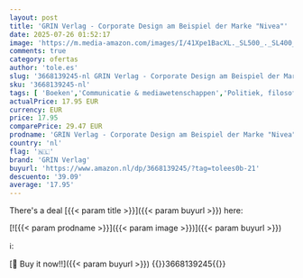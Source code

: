 ```yaml
---
layout: post
title: 'GRIN Verlag - Corporate Design am Beispiel der Marke "Nivea"'
date: 2025-07-26 01:52:17
image: 'https://m.media-amazon.com/images/I/41Xpe1BacXL._SL500_._SL400_.jpg'
comments: true
category: ofertas
author: 'tole.es'
slug: '3668139245-nl GRIN Verlag - Corporate Design am Beispiel der Marke "Nivea"'
sku: '3668139245-nl'
tags: [ 'Boeken','Communicatie & mediawetenschappen','Politiek, filosofie & sociale wetenschappen','Sociale wetenschappen','Studieboeken & studiegidsen','Studieboeken communicatie','Studieboeken mediawetenschap','Studieboeken voor hoger onderwijs','grin verlag','🇳🇱', ]
actualPrice: 17.95 EUR
currency: EUR
price: 17.95
comparePrice: 29.47 EUR
prodname: 'GRIN Verlag - Corporate Design am Beispiel der Marke "Nivea"'
country: 'nl'
flag: '🇳🇱'
brand: 'GRIN Verlag'
buyurl: 'https://www.amazon.nl/dp/3668139245/?tag=tolees0b-21'
descuento: '39.09'
average: '17.95'
---
```


There's a deal [{{< param title >}}]({{< param buyurl >}})  here:

[![{{< param prodname >}}]({{< param image >}})]({{< param buyurl >}})

ℹ️:


[🛒 Buy it now!!]({{< param buyurl >}})
{{<world>}}3668139245{{</world>}}
